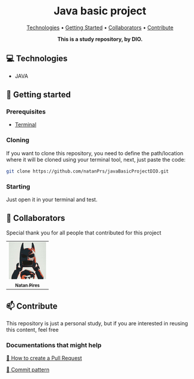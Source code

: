 <h1 align="center" style="font-weight: bold;">Java basic project</h1>

<p align="center">
 <a href="#technologies">Technologies</a> • 
 <a href="#started">Getting Started</a> •   
 <a href="#colab">Collaborators</a> •
 <a href="#contribute">Contribute</a>
</p>

<p align="center">
    <b>This is a study repository, by DIO. </b>
</p>

<h2 id="technologies">💻 Technologies</h2>

- JAVA

<h2 id="started">🚀 Getting started</h2>

<h3>Prerequisites</h3>


- [Terminal](https://www.lucascaton.com/pt-BR/2018/01/07/comandos-para-o-terminal-windows-macos-e-linux)

<h3>Cloning</h3>

If you want to clone this repository, you need to define the path/location where it will be cloned using your terminal tool, next, just paste the code:


```bash
git clone https://github.com/natanPrs/javaBasicProjectDIO.git
```

<h3>Starting</h3>

Just open it in your terminal and test.


<h2 id="colab">🤝 Collaborators</h2>

Special thank you for all people that contributed for this project

<table>
  <tr>
    <td align="center">
      <a href="https://github.com/natanPrs">
        <img src="./Utils/Imgs/natanBtm.jpg" width="100px;" alt="natanPrs Profile Picture"/><br>
        <sub>
          <b>Natan Pires</b>
        </sub>
      </a>
    </td>
      </a>
    </td>
  </tr>
</table>

<h2 id="contribute">📫 Contribute</h2>

This repository is just a personal study, but if you are interested in reusing this content, feel free

<h3>Documentations that might help</h3>

[📝 How to create a Pull Request](https://www.atlassian.com/br/git/tutorials/making-a-pull-request)

[💾 Commit pattern](https://gist.github.com/joshbuchea/6f47e86d2510bce28f8e7f42ae84c716)
